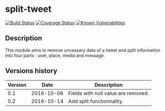 split-tweet
===========

[![Build Status](https://travis-ci.org/chasset/split-tweet.svg?branch=master)](https://travis-ci.org/chasset/split-tweet)
[![Coverage Status](https://coveralls.io/repos/github/chasset/split-tweet/badge.svg)](https://coveralls.io/github/chasset/split-tweet)
[![Known Vulnerabilities](https://snyk.io/test/github/chasset/split-tweet/badge.svg)](https://snyk.io/test/github/chasset/split-tweet)

Description
-----------

This module aims to remove uncessary data of a tweet and split information into four parts : user, place, media and message.

Versions history
----------------

| Version | Date       | Description |
|---------|------------|-------------|
| 0.1     | 2016-10-06 | Fields with null value are removed. |
| 0.2     | 2016-10-14 | Add split functionnality.           |